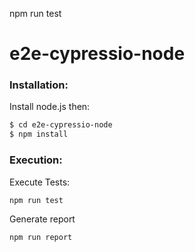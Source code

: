 npm run test
# e2e-cypressio-node

### Installation:
Install node.js then:
```sh
$ cd e2e-cypressio-node
$ npm install
```

### Execution:
Execute Tests:
```sh
npm run test
```

Generate report
```sh
npm run report
```
